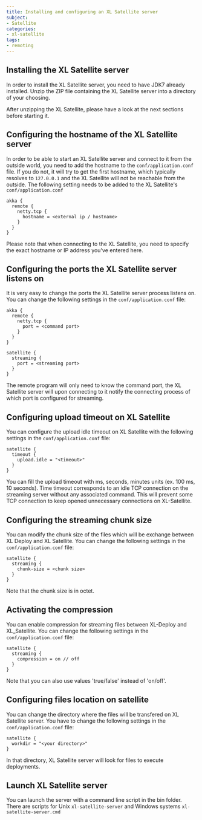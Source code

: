 ```yaml
---
title: Installing and configuring an XL Satellite server
subject:
- Satellite
categories:
- xl-satellite
tags:
- remoting
---
```


## Installing the XL Satellite server

In order to install the XL Satellite server, you need to have JDK7 already installed. Unzip the ZIP file containing the XL Satellite server into a directory of your choosing.

After unzipping the XL Satellite, please have a look at the next sections before starting it.

## Configuring the hostname of the XL Satellite server

In order to be able to start an XL Satellite server and connect to it from the outside world, you need to add the hostname to the `conf/application.conf` file. If you do not, it will try to get the first hostname, which typically resolves to `127.0.0.1` and the XL Satellite will not be reachable from the outside. The following setting needs to be added to the XL Satellite's `conf/application.conf`

    akka {
      remote {
        netty.tcp {
          hostname = <external ip / hostname>
        }
      }
    }

Please note that when connecting to the XL Satellite, you need to specify the exact hostname or IP address you've entered here.

## Configuring the ports the XL Satellite server listens on

It is very easy to change the ports the XL Satellite server process listens on. You can change the following settings in the `conf/application.conf` file:

    akka {
      remote {
        netty.tcp {
          port = <command port>
        }
      }
    }

    satellite {
      streaming {
        port = <streaming port>
      }
    }

The remote program will only need to know the command port, the XL Satellite server will upon connecting to it notify the connecting process of which port is configured for streaming.

## Configuring upload timeout on XL Satellite

You can configure the upload idle timeout on XL Satellite with the following settings in the `conf/application.conf` file:

    satellite {
      timeout {
        upload.idle = "<timeout>"
      }
    }

You can fill the upload timeout with ms, seconds, minutes units (ex. 100 ms, 10 seconds). Time timeout corresponds to an idle TCP connection on the streaming server without any associated command. This will prevent some TCP connection to keep opened unnecessary connections 
on XL-Satellite.

## Configuring the streaming chunk size

You can modify the chunk size of the files which will be exchange between XL Deploy and XL Satellite.
You can change the following settings in the `conf/application.conf` file:

    satellite {
      streaming {
        chunk-size = <chunk size>
      }
    }

Note that the chunk size is in octet.

## Activating the compression

You can enable compression for streaming files between XL-Deploy and XL_Satellite.
You can change the following settings in the `conf/application.conf` file:

    satellite {
      streaming {
        compression = on // off
      }
    }

Note that you can also use values 'true/false' instead of 'on/off'.

## Configuring files location on satellite

You can change the directory where the files will be transfered on XL Satellite server.
You have to change the following settings in the `conf/application.conf` file:

    satellite {
      workdir = "<your directory>"
    }

In that directory, XL Satellite server will look for files to execute deployments.

## Launch XL Satellite server

You can launch the server with a command line script in the bin folder.
There are scripts for Unix `xl-satellite-server` and Windows systems `xl-satellite-server.cmd`
